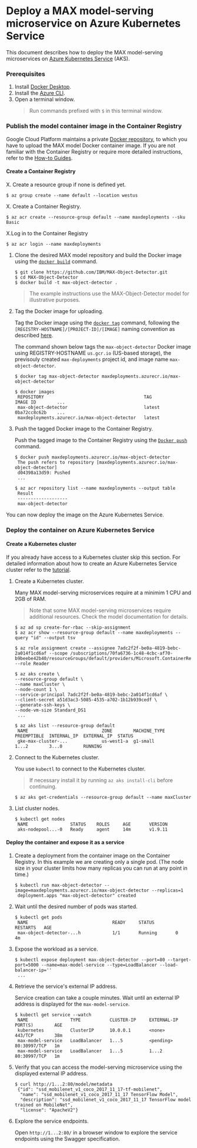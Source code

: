 # Deploy a MAX model-serving microservice on Azure Kubernetes Service

This document describes how to deploy the MAX model-serving microservices on [Azure Kubernetes Service](https://azure.microsoft.com/en-us/services/kubernetes-service/) (AKS).

### Prerequisites

1. Install [Docker Desktop](https://www.docker.com/products/docker-desktop).
2. Install the [Azure CLI](https://docs.microsoft.com/en-us/cli/azure/?view=azure-cli-latest).
3. Open a terminal window. 
   > Run commands prefixed with `$` in this terminal window.

### Publish the model container image in the Container Registry

Google Cloud Platform maintains a private [Docker repository](https://cloud.google.com/container-registry/), to which you have to upload the MAX model Docker container image. If you are not familiar with the Container Registry or require more detailed instructions, refer to the [How-to Guides](https://cloud.google.com/container-registry/docs/how-to).

#### Create a Container Registry


X. Create a resource group if none is defined yet.

  ```
  $ az group create --name default --location westus
  ```

X. Create a Container Registry.

  ```
  $ az acr create --resource-group default --name maxdeployments --sku Basic
  ```

X.Log in to the Container Registry

  ```
  $ az acr login --name maxdeployments
  ```

1. Clone the desired MAX model repository and build the Docker image using the [`docker build`](https://docs.docker.com/engine/reference/commandline/build/) command. 

    ```
    $ git clone https://github.com/IBM/MAX-Object-Detector.git
    $ cd MAX-Object-Detector
    $ docker build -t max-object-detector .
    ```

   > The example instructions use the MAX-Object-Detector model for illustrative purposes. 


2. Tag the Docker image for uploading.

   Tag the Docker image using the [`docker tag`](https://docs.docker.com/engine/reference/commandline/tag/) command, following the `[REGISTRY-HOSTNAME]/[PROJECT-ID]/[IMAGE]` naming convention as described [here](https://cloud.google.com/container-registry/docs/pushing-and-pulling).
 
   The command shown below tags the `max-object-detector` Docker image using REGISTRY-HOSTNAME `us.gcr.io` (US-based storage), the previsouly created `max-deployments` project id, and image name `max-object-detector`. 

   ```
   $ docker tag max-object-detector maxdeployments.azurecr.io/max-object-detector

   $ docker images
    REPOSITORY                                      TAG                 IMAGE ID        ...    
    max-object-detector                             latest              0ba72cc8c62b    ...    
    maxdeployments.azurecr.io/max-object-detector   latest  
   ```

3. Push the tagged Docker image to the Container Registry.

   Push the tagged image to the Container Registry using the [`Docker push`](https://docs.docker.com/engine/reference/commandline/push/) command.
 
   ```
   $ docker push maxdeployments.azurecr.io/max-object-detector
    The push refers to repository [maxdeployments.azurecr.io/max-object-detector]
    d04398a13d59: Pushed 
    ...

   $ az acr repository list --name maxdeployments --output table
    Result
    -------------------
    max-object-detector
   ```

You can now deploy the image on the Azure Kubernetes Service.

### Deploy the container on Azure Kubernetes Service


#### Create a Kubernetes cluster

If you already have access to a Kubernetes cluster skip this section. For detailed information about how to create an Azure Kubernetes Service cluster refer to the [tutorial](https://docs.microsoft.com/en-us/azure/aks/tutorial-kubernetes-deploy-cluster).

1. Create a Kubernetes cluster. 

   Many MAX model-serving microservices require at a minimim 1 CPU and 2GB of RAM.
   > Note that some MAX model-serving microservices require additional resources. Check the model documentation for details.

    ```
    $ az ad sp create-for-rbac --skip-assignment
    $ az acr show --resource-group default --name maxdeployments --query "id" --output tsv

    $ az role assignment create --assignee 7adc2f2f-be0a-4819-bebc-2a014f1cd6af --scope /subscriptions/70fa6736-1c48-4cbc-af70-b9beebe42b40/resourceGroups/default/providers/Microsoft.ContainerRegistry/registries/maxdeployments --role Reader

    $ az aks create \
    --resource-group default \
    --name maxCluster \
    --node-count 1 \
    --service-principal 7adc2f2f-be0a-4819-bebc-2a014f1cd6af \
    --client-secret a51d3ac3-5085-4535-a702-1b12b939cedf \
    --generate-ssh-keys \
    --node-vm-size Standard_DS1
     ...

    $ az aks list --resource-group default
     NAME                            ZONE        MACHINE_TYPE  PREEMPTIBLE  INTERNAL_IP  EXTERNAL_IP  STATUS
     gke-max-cluster-...             us-west1-a  g1-small                   1...2        3...0        RUNNING
    ```

2. Connect to the Kubernetes cluster.

   You use `kubectl` to connect to the Kubernetes cluster. 
   
   > If necessary install it by running `az aks install-cli` before continuing.

   ```
   $ az aks get-credentials --resource-group default --name maxCluster
   ```

3. List cluster nodes.
   ```
   $ kubectl get nodes
    NAME                STATUS    ROLES     AGE       VERSION
    aks-nodepool...-0   Ready     agent     14m       v1.9.11
   ```

#### Deploy the container and expose it as a service


1. Create a deployment from the container image on the Container Registry. In this example we are creating only a single pod. (The node size in your cluster limits how many replicas you can run at any point in time.)

   ```
   $ kubectl run max-object-detector --image=maxdeployments.azurecr.io/max-object-detector --replicas=1
    deployment.apps "max-object-detector" created
   ```

3. Wait until the desired number of pods was started.

   ```
   $ kubectl get pods
    NAME                                READY     STATUS        RESTARTS   AGE
    max-object-detector-...h            1/1       Running       0          4m
   ```

3. Expose the workload as a service.

   ```
   $ kubectl expose deployment max-object-detector --port=80 --target-port=5000 --name=max-model-service --type=LoadBalancer --load-balancer-ip=''
    ...
   ```

4. Retrieve the service's external IP address.

   Service creation can take a couple minutes. Wait until an external IP address is displayed for the `max-model-service`.

   ```
   $ kubectl get service --watch
    NAME                TYPE           CLUSTER-IP     EXTERNAL-IP   PORT(S)        AGE
    kubernetes          ClusterIP      10.0.0.1       <none>        443/TCP        38m
    max-model-service   LoadBalancer   1...5          <pending>     80:30997/TCP   1m
    max-model-service   LoadBalancer   1...5          1...2         80:30997/TCP   1m
   ```

5. Verify that you can access the model-serving microservice using the displayed external IP address.

   ```
   $ curl http://1...2:80/model/metadata
    {"id": "ssd_mobilenet_v1_coco_2017_11_17-tf-mobilenet", 
     "name": "ssd_mobilenet_v1_coco_2017_11_17 TensorFlow Model", 
     "description": "ssd_mobilenet_v1_coco_2017_11_17 TensorFlow model trained on MobileNet", 
     "license": "ApacheV2"}
   ```

6. Explore the service endpoints.

   Open `http://1...2:80/` in a browser window to explore the service endpoints using the Swagger specification.